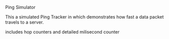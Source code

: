 Ping Simulator


This a simulated Ping Tracker in which demonstrates how fast a data packet travels to a server. 

includes hop counters and detailed milisecond counter
